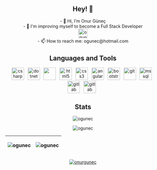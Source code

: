 
<h2 align="center">Hey! 👋</h2>
<p align="center">
- 👋 Hi, I’m Onur Güneç
  <br>
- 👀 I'm improving myself to become a Full Stack Developer
  <br>
<a href="https://linkedin.com/in/ogunec" target="blank"><img align="center" src="https://raw.githubusercontent.com/rahuldkjain/github-profile-readme-generator/master/src/images/icons/Social/linked-in-alt.svg" alt="ogunec" height="30" width="30" /></a>
  <br>
- 📫 How to reach me: ogunec@hotmail.com 
</p>

<h2 align="center">Languages and Tools</h2>
<p align="center">
  <img src="https://cdn.jsdelivr.net/gh/devicons/devicon/icons/csharp/csharp-original.svg" alt="csharp" width="40" height="40" />&nbsp&nbsp 
  <img src="https://cdn.jsdelivr.net/gh/devicons/devicon/icons/dotnetcore/dotnetcore-original.svg" alt="dotnet" width="40" height="40" />&nbsp&nbsp 
  <img src="https://cdn.jsdelivr.net/gh/devicons/devicon/icons/javascript/javascript-original.svg" width="40" height="40" />&nbsp&nbsp 
  <img src="https://cdn.jsdelivr.net/gh/devicons/devicon/icons/html5/html5-original.svg" alt="html5" width="40" height="40" />&nbsp&nbsp 
  <img src="https://cdn.jsdelivr.net/gh/devicons/devicon/icons/css3/css3-original.svg" alt="css3" width="40" height="40" />&nbsp&nbsp 
  <img src="https://cdn.jsdelivr.net/gh/devicons/devicon/icons/angularjs/angularjs-original.svg" alt="angular" width="40" height="40" />&nbsp&nbsp 
  <img src="https://cdn.jsdelivr.net/gh/devicons/devicon/icons/bootstrap/bootstrap-original.svg" alt="bootstrap" width="40" height="40" />&nbsp&nbsp 
  <img src="https://cdn.jsdelivr.net/gh/devicons/devicon/icons/git/git-original.svg" alt="git" width="40" height="40" />&nbsp&nbsp 
  <img src="https://www.svgrepo.com/show/303229/microsoft-sql-server-logo.svg" alt="mssql" width="40" height="40" />&nbsp&nbsp 
  <img src="https://cdn.jsdelivr.net/gh/devicons/devicon/icons/gitlab/gitlab-original.svg" alt="gitlab" width="40" height="40" />&nbsp&nbsp 
  <img src="https://cdn.jsdelivr.net/gh/devicons/devicon/icons/visualstudio/visualstudio-plain.svg" alt="gitlab" width="40" height="40" />&nbsp&nbsp 
</p>


<h2 align="center">Stats</h2>

<p align="center"> <img src="https://komarev.com/ghpvc/?username=ogunec&label=Profile%20views&color=0e75b6&style=flat" alt="ogunec" /> </p>

<p align="center"><img align="center" src="https://github-readme-stats.vercel.app/api/top-langs/?username=ogunec&layout=compact&hide=html&theme=buefy" alt="ogunec" /></p>

| <img src="https://github-readme-stats.vercel.app/api?username=ogunec&show_icons=true&theme=buefy" alt="ogunec" /> | <p><img align="center" src="https://github-readme-streak-stats.herokuapp.com/?user=ogunec&" alt="ogunec" /></p> |
|-----------------|-----------------|

<p align="center"> <a href="https://twitter.com/onurgunec" target="blank"><img src="https://img.shields.io/twitter/follow/onurgunec?logo=twitter&style=for-the-badge" alt="onurgunec" /></a> </p>

<!---
ogunec/ogunec is a ✨ special ✨ repository because its `README.md` (this file) appears on your GitHub profile.
You can click the Preview link to take a look at your changes.
--->
